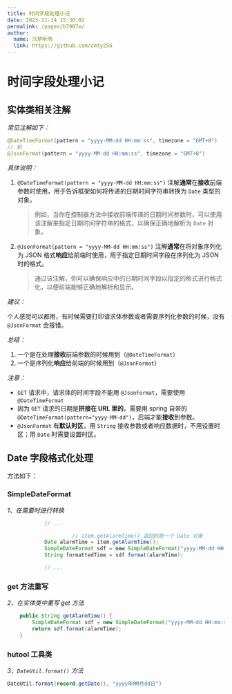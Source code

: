 ```yaml
---
title: 时间字段处理小记
date: 2023-11-14 15:30:02
permalink: /pages/b7907e/
author: 
  name: 沉梦听雨
  link: https://github.com/cmty256
---
```

# 时间字段处理小记

## 实体类相关注解

*常见注解如下：*

```java
@DateTimeFormat(pattern = "yyyy-MM-dd HH:mm:ss", timezone = "GMT+8")
// 和
@JsonFormat(pattern = "yyyy-MM-dd HH:mm:ss", timezone = "GMT+8")
```

*具体说明：*

1. `@DateTimeFormat(pattern = "yyyy-MM-dd HH:mm:ss")` 注解**通常**在**接收**前端参数时使用，用于告诉框架如何将传递的日期时间字符串转换为 `Date` 类型的对象。

   > 例如，当你在控制器方法中接收前端传递的日期时间参数时，可以使用该注解来指定日期时间字符串的格式，以确保正确地解析为 `Date` 对象。

2. `@JsonFormat(pattern = "yyyy-MM-dd HH:mm:ss")` 注解**通常**在将对象序列化为 JSON 格式**响应**给前端时使用，用于指定日期时间字段在序列化为 JSON 时的格式。

   > 通过该注解，你可以确保响应中的日期时间字段以指定的格式进行格式化，以便前端能够正确地解析和显示。

*建议：*

个人感觉可以都用，有时候需要打印请求体参数或者需要序列化参数的时候，没有 `@JsonFormat` 会报错。

*总结：*

1. 一个是在处理**接收**前端参数的时候用到（`@DateTimeFormat`）
2. 一个是序列化**响应**给前端的时候用到（`@JsonFormat`）

*注意：*

- `GET` 请求中，请求体的时间字段不能用 `@JsonFormat`，需要使用 `@DateTimeFormat`
- 因为 `GET` 请求的日期是**拼接在 URL 里的**，需要用 spring 自带的 `@DateTimeFormat(pattern="yyyy-MM-dd")`，后端才能**接收**到参数。
- `@JsonFormat` 有**默认时区**，用 `String` 接收参数或者响应数据时，不用设置时区；用 `Date` 时需要设置时区。



## Date 字段格式化处理

方法如下：

### SimpleDateFormat

*1、在需要时进行转换*

```java
            // ...

					 // item.getAlarmTime() 返回的是一个 Date 对象
            Date alarmTime = item.getAlarmTime(); 
            SimpleDateFormat sdf = new SimpleDateFormat("yyyy-MM-dd HH:mm:ss");
            String formattedTime = sdf.format(alarmTime);

            // ...
```

### get 方法重写

*2、在实体类中重写 get 方法*

```java
    public String getAlarmTime() {
        SimpleDateFormat sdf = new SimpleDateFormat("yyyy-MM-dd HH:mm:ss");
        return sdf.format(alarmTime);
    }
```

### hutool 工具类

*3、`DateUtil.format()` 方法*

```java
DateUtil.format(record.getDate(), "yyyy年MM月dd日")
```

